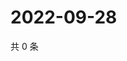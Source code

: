 # 2022-09-28

共 0 条

<!-- BEGIN WEIBO -->
<!-- 最后更新时间 Wed Sep 28 2022 02:27:49 GMT+0800 (China Standard Time) -->

<!-- END WEIBO -->
